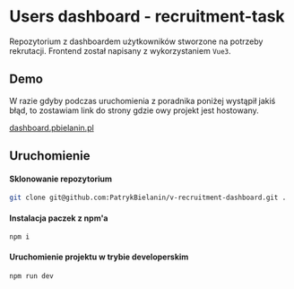 # Users dashboard - recruitment-task

Repozytorium z dashboardem użytkowników stworzone na potrzeby rekrutacji. Frontend został napisany z wykorzystaniem `Vue3`.


## Demo
W razie gdyby podczas uruchomienia z poradnika poniżej wystąpił jakiś błąd, to zostawiam link do strony gdzie owy projekt jest hostowany.

[dashboard.pbielanin.pl](http://dashboard.pbielanin.pl)


## Uruchomienie



#### Sklonowanie repozytorium
```sh
git clone git@github.com:PatrykBielanin/v-recruitment-dashboard.git .
```

#### Instalacja paczek z npm'a
```
npm i
```


#### Uruchomienie projektu w trybie developerskim
```sh
npm run dev
```
